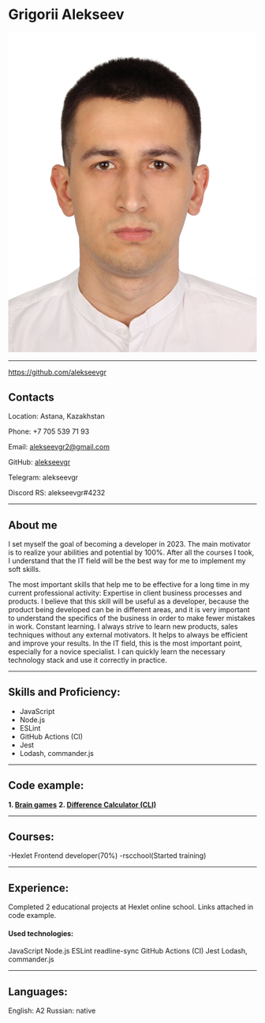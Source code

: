 # Grigorii Alekseev
![GrigoriiAlekseev](alekseev.jpg "GrigoriiAlekseev")
********* 
https://github.com/alekseevgr
## Contacts

Location: Astana, Kazakhstan

Phone: +7 705 539 71 93

Email: alekseevgr2@gmail.com

GitHub: [alekseevgr]( https://github.com/alekseevgr )

Telegram: alekseevgr

Discord RS: alekseevgr#4232

********* 
## About me

I set myself the goal of becoming a developer in 2023. The main motivator is to realize your abilities and potential by 100%. After all the courses I took, I understand that the IT field will be the best way for me to implement my soft skills.

The most important skills that help me to be effective for a long time in my current professional activity:
Expertise in client business processes and products.
I believe that this skill will be useful as a developer, because the product being developed can be in different areas, and it is very important to understand the specifics of the business in order to make fewer mistakes in work.
Constant learning. I always strive to learn new products, sales techniques without any external motivators. It helps to always be efficient and improve your results.
In the IT field, this is the most important point, especially for a novice specialist. I can quickly learn the necessary technology stack and use it correctly in practice.
********* 
## Skills and Proficiency:
* JavaScript
* Node.js
* ESLint
* GitHub Actions (CI)
* Jest
* Lodash, commander.js

********* 
## Code example:
**1. [Brain games]( https://github.com/alekseevgr/frontend-project-lvl1 )**
**2. [Difference Calculator (CLI)]( https://github.com/alekseevgr/frontend-project-46 )**

********* 
## Courses:
-Hexlet Frontend developer(70%)
-rscchool(Started training)
********* 
## Experience:
Completed 2 educational projects at Hexlet online school. Links attached in code example.

#### Used technologies:
JavaScript
Node.js
ESLint
readline-sync
GitHub Actions (CI)
Jest
Lodash, commander.js
********* 
## Languages:
English: А2 
Russian: native